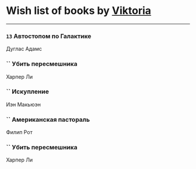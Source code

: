 # Wish list of books by [Viktoria](https://ok.ru/profile/536771522733)
---

### `13` Автостопом по Галактике
Дуглас Адамс

### `` Убить пересмешника
Харпер Ли

### `` Искупление
Иэн Макьюэн

### `` Американская пастораль
Филип Рот

### `` Убить пересмешника
Харпер Ли

